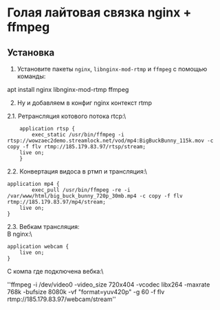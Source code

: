 # Голая лайтовая связка nginx + ffmpeg

## Установка

1. Установите пакеты `nginx`, `libnginx-mod-rtmp` и `ffmpeg` с помощью команды:

apt install nginx  libnginx-mod-rtmp ffmpeg

2. Ну и добавляем в конфиг nginx контекст rtmp

2.1. Ретрансляция котового потока rtcp:\

        application rtsp {
            exec_static /usr/bin/ffmpeg -i rtsp://wowzaec2demo.streamlock.net/vod/mp4:BigBuckBunny_115k.mov -c copy -f flv rtmp://185.179.83.97/rtsp/stream;
	    live on;
        }

2.2. Конвертация видоса в ртмп и трансляция:\

	application mp4 {
            exec_pull /usr/bin/ffmpeg -re -i /var/www/html/big_buck_bunny_720p_30mb.mp4 -c copy -f flv rtmp://185.179.83.97/mp4/stream;
	    live on;
	}

2.3. Вебкам трансляция:\
В nginx:\

	application webcam {
	    live on;
	}
С компа где подключена вебка:\

''ffmpeg -i /dev/video0 -video_size 720x404 -vcodec libx264 -maxrate 768k -bufsize 8080k -vf "format=yuv420p" -g 60 -f flv rtmp://185.179.83.97/webcam/stream''